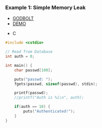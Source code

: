 ### Example 1: Simple Memory Leak
- [GODBOLT](https://godbolt.org/z/beGf1Mn9a)
- [DEMO](https://github.com/luk6xff/luk6xff.github.io/tree/master/content/books/safe_secure_rust/examples/memory_safety/format_string)
* C
```cpp
#include <cstdio>

// Read from Database
int auth = 0;

int main() {
    char passwd[100];

    puts("passwd: ");
    fgets(passwd, sizeof(passwd), stdin);

    printf(passwd);
    //printf("Auth is %i\n", auth);

    if(auth == 10) {
        puts("Authenticated!");
    }
}
```
